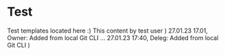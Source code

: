 # Test
Test templates located here :)
This content by test user )
27.01.23 17.01, Owner: Added from local Git CLI ...
27.01.23 17:40, Deleg: Added from local Git CLI )